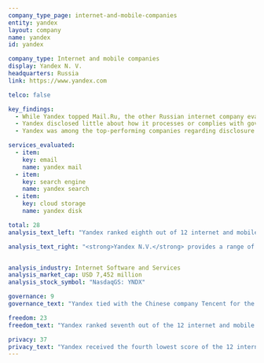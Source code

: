 ```yaml
---
company_type_page: internet-and-mobile-companies
entity: yandex
layout: company
name: yandex
id: yandex

company_type: Internet and mobile companies
display: Yandex N. V.
headquarters: Russia
link: https://www.yandex.com

telco: false

key_findings:
  - While Yandex topped Mail.Ru, the other Russian internet company evaluated, it still failed to sufficiently disclose commitments and policies affecting users’ freedom of expression and privacy.
  - Yandex disclosed little about how it processes or complies with government and private requests for user information. Russian authorities may have direct access to user information without needing to request it, but Yandex could disclose more about its policies and processes for handling requests from non-governmental entities.
  - Yandex was among the top-performing companies regarding disclosure of its security policies, but could significantly improve disclosure of how it handles user information.

services_evaluated:
  - item:
    key: email
    name: yandex mail
  - item:
    key: search engine
    name: yandex search
  - item:
    key: cloud storage
    name: yandex disk

total: 28
analysis_text_left: "Yandex ranked eighth out of 12 internet and mobile companies evaluated, and 12th in the Index overall. The company is new to this year’s ranking, joining Mail.Ru as the second Russian internet company evaluated by the Index. Notably, Yandex performed better than Mail.Ru, particularly on privacy-related disclosures, even though both companies operate within the restrictions of the Russian internet environment, which Freedom House rates as <a href=\"https://freedomhouse.org/report/freedom-net/2016/russia\" target=\"_blank\">“Not Free.”</a> Freedom House reports that companies for instance must comply with laws granting authorities broad powers to create internet “blacklists” and to participate in a mass surveillance system, SORM, that allows authorities to access communications and metadata."

analysis_text_right: "<strong>Yandex N.V.</strong> provides a range of Internet-based services in Russia and internationally. The company’s products include the largest search engine in Russia, along with other services including email, cloud storage, and maps."


analysis_industry: Internet Software and Services
analysis_market_cap: USD 7,452 million
analysis_stock_symbol: "NasdaqGS: YNDX"

governance: 9
governance_text: "Yandex tied with the Chinese company Tencent for the sixth-lowest score among all 22 companies evaluated in the Index in the Governance category. However, the company did have some notable disclosures: it received some credit on human rights due diligence for publishing a <a href=\"http://cache-default06e.cdn.yandex.net/download.cdn.yandex.net/company/annual_2015.pdf\" target=\"_blank\">risk assessment</a> on the impact of Russian law on user privacy (G4). Yandex also disclosed a <a href=\"http://yandex.ru/support/common/support/complaints-about.html\" target=\"_blank\">grievance mechanism</a> for users to file complaints about content removed for alleged copyright infringements, but not about content removed for terms of service violations (G6)."

freedom: 23
freedom_text: "Yandex ranked seventh out of the 12 internet and mobile companies evaluated in the Freedom of Expression category, ahead of Apple, Tencent, Mail.Ru, and Baidu.<br /> <br /><strong>Content and account restrictions:</strong> Yandex disclosed little about how it enforces its terms of service (F3, F4, F8), although it had a similar level of disclosure as Apple and Mail.Ru. Yandex Search provided the most detailed disclosure about prohibited content of the three services evaluated (F3). However, Yandex did not publish any data about content or accounts the company restricts for violating its own rules (F4), and did not make clear whether it notifies users when content or their account has been restricted (F8). <br /> <br /><strong>Content and account restriction requests:</strong> Yandex also had weak disclosure about how it handles government and private requests to restrict content or accounts (F5, F6, F7), although it outperforms Apple, Mail.Ru, Tencent, Baidu, and Samsung on these indicators. The company did not clearly disclose its process for responding to government and third-party requests for account restrictions (F5), nor did it publish any data on the number of government requests it receives or complies with (F6). Yandex stood out for being among just a few companies—including top-performing Google, Yahoo, Microsoft and Twitter—that disclosed any information about compliance with private requests to remove content in response to Russia’s new “Right to be Forgotten” law. <br /> <br /><strong>Identity policy:</strong> Yandex disclosed that it can ask users to confirm their offline identity, and may deny access to services to users who do not comply (F11), although it is not explicitly required to do so by law."

privacy: 37
privacy_text: "Yandex received the fourth lowest score of the 12 internet and mobile companies evaluated in the Privacy category, although it outscored Mail.Ru, Samsung, Tencent, and Baidu.<br /> <br /><strong>Handling of user information:</strong> Yandex disclosed more than Mail.Ru, Samsung, and Baidu about how it handles user information but there is much room for improvement. It provided some evidence about what user information it collects (P3), shares (P4), and why (P5) but did not reveal how long it retains user information (P6)—although it is not illegal to do so. Nor did it disclose if users can access the information the company holds about them (P8), or what information is shared with third parties (P9).<br /> <br /><strong>Requests for user information:</strong> Yandex disclosed little about its process for responding to government or private requests for user information (P10) and supplied no data about requests it receives or complies with (P11). However, since Russian authorities may have direct access to communications data through SORM, Russian companies may not be aware of the frequency or scope of user information accessed by authorities.<br /> <br /><strong>Security:</strong> Yandex was one of the top-performing companies on these indicators, outscored by only Google (P13-P18). It disclosed a particularly strong bug bounty program (P14). But like most companies Yandex provided no information about how it responds to  data breaches (P15). It also failed to disclose whether it enables users to secure their private content using end-to-end encryption (P16). Companies that offer encryption are legally required to assist Russian authorities in accessing communications—effectively prohibiting end-to-end encryption or requiring that companies provide authorities with decryption keys—but this <a href=\"https://www.eff.org/deeplinks/2016/07/russia-asks-impossible-its-new-surveillance-laws\" target=\"_blank\">does not prevent them from disclosing</a> that their services are not end-to-end encrypted."
---
```

